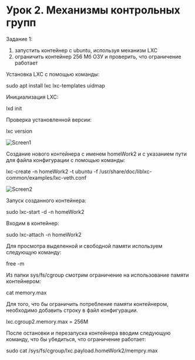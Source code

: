 # Урок 2. Механизмы контрольных групп
Задание 1:
1) запустить контейнер с ubuntu, используя механизм LXC
2) ограничить контейнер 256 Мб ОЗУ и проверить, что ограничение работает


Установка LXC с помощью команды:

sudo apt install lxc lxc-templates uidmap

Инициализация LXC:

lxd init

Проверка установленной версии:

lxc version

![Screen1](https://github.com/SokolikAA/container2/assets/115178275/5fc11394-8814-4a3a-aa88-c703805d869c)

Cоздание нового контейнера с именем homeWork2 и с указанием пути для файла конфигурации с помощью команды:

lxc-create -n homeWork2 -t ubuntu -f /usr/share/doc/liblxc-common/examples/lxc-veth.conf

![Screen2](https://github.com/SokolikAA/container2/assets/115178275/a7f8154f-42b3-46aa-bb0d-7cc56cf8813d)


Запуск созданного контейнера:

sudo lxc-start -d -n homeWork2

Входим в контейнер:

sudo lxc-attach -n homeWork2

Для просмотра выделенной и свободной памяти используем следующую команду:

free -m

Из папки sys/fs/cgroup смотрим ограничение на использование памяти контейнером:

cat memory.max

Для того, что бы ограничить потребление памяти контейнером, необходимо добавить строку в файл конфигурации.

lxc.cgroup2.memory.max = 256M

После остановки и перезапуска контейнера вводим следующую команду, что бы убедиться, что ограничение работает:

sudo cat /sys/fs/cgroup/lxc.payload.homeWork2/mempry.max
